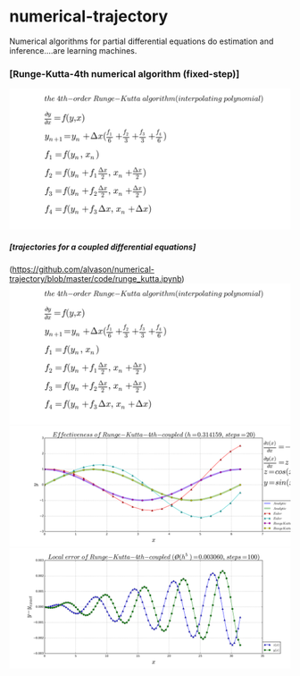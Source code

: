# numerical-trajectory
Numerical algorithms for partial differential equations do estimation and inference....are learning machines.

### [Runge-Kutta-4th numerical algorithm (fixed-step)]
![](https://github.com/alvason/numerical-trajectory/blob/master/figure/runge-kutta-equation.png)
##### [trajectories for a coupled differential equations]
(https://github.com/alvason/numerical-trajectory/blob/master/code/runge_kutta.ipynb)
![](https://github.com/alvason/numerical-trajectory/blob/master/figure/runge-kutta-equation.png)
![](https://github.com/alvason/numerical-trajectory/blob/master/figure/runge-kutta-effectiveness.png)
![](https://github.com/alvason/numerical-trajectory/blob/master/figure/runge-kutta-local-error.png)
